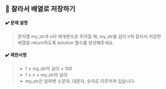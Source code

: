 ## :blue_book: 잘라서 배열로 저장하기

#### :heavy_check_mark: 문제 설명 
> 문자열 my_str과 n이 매개변수로 주어질 때, my_str을 길이 n씩 잘라서 저장한 배열을 return하도록 solution 함수를 완성해주세요.

#### :heavy_check_mark: 제한사항
> * 1 ≤ my_str의 길이 ≤ 100
> * 1 ≤ n ≤ my_str의 길이
> * my_str은 알파벳 소문자, 대문자, 숫자로 이루어져 있습니다.
